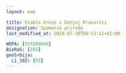 ```yaml
---
layout: map

title: Stablo breze u Donjoj Kravarici
designation: Spomenik prirode
last_modified_at: 2018-07-30T09:53:12+02:00

WDPA: [555589046]
BioRaS: [291]
geoSrbija:
  L1_182: [93]
---
```

